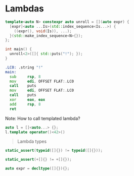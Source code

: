 # Lambdas

```cpp
template<auto N> constexpr auto unroll = [](auto expr) {
  [expr]<auto ...Is>(std::index_sequence<Is...>) {
    ((expr(), void(Is)), ...);
  }(std::make_index_sequence<N>{});
};
```

```cpp
int main() {
  unroll<2>([]{ std::puts("!"); });
}
```

```asm
.LC0: .string "!"
main:
  sub     rsp, 8
  mov     edi, OFFSET FLAT:.LC0
  call    puts
  mov     edi, OFFSET FLAT:.LC0
  call    puts
  xor     eax, eax
  add     rsp, 8
  ret
```

Note: How to call templated lambda?

```cpp
auto l = []<auto...> {};
l.template operator()<42>()
```

> Lambda types

```cpp
static_assert(typeid([]{}) != typeid([]{}));
```

```cpp
static_assert(+[]{} != +[]{});
```

```cpp
auto expr = decltype([]{}){};
```
